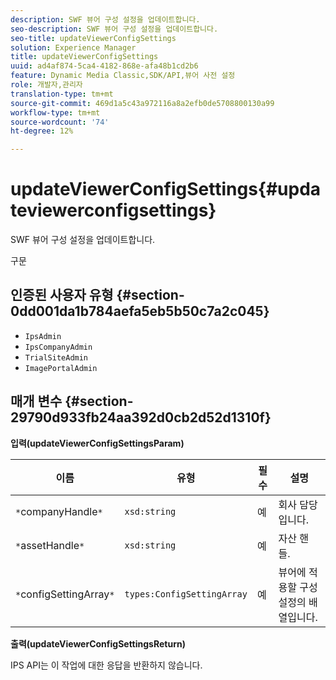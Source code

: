 ```yaml
---
description: SWF 뷰어 구성 설정을 업데이트합니다.
seo-description: SWF 뷰어 구성 설정을 업데이트합니다.
seo-title: updateViewerConfigSettings
solution: Experience Manager
title: updateViewerConfigSettings
uuid: ad4af874-5ca4-4182-868e-afa48b1cd2b6
feature: Dynamic Media Classic,SDK/API,뷰어 사전 설정
role: 개발자,관리자
translation-type: tm+mt
source-git-commit: 469d1a5c43a972116a8a2efb0de5708800130a99
workflow-type: tm+mt
source-wordcount: '74'
ht-degree: 12%

---
```



# updateViewerConfigSettings{#updateviewerconfigsettings}

SWF 뷰어 구성 설정을 업데이트합니다.

구문

## 인증된 사용자 유형 {#section-0dd001da1b784aefa5eb5b50c7a2c045}

* `IpsAdmin`
* `IpsCompanyAdmin`
* `TrialSiteAdmin`
* `ImagePortalAdmin`

## 매개 변수 {#section-29790d933fb24aa392d0cb2d52d1310f}

**입력(updateViewerConfigSettingsParam)**

| 이름 | 유형 | 필수 | 설명 |
|---|---|---|---|
| `*`companyHandle`*` | `xsd:string` | 예 | 회사 담당입니다. |
| `*`assetHandle`*` | `xsd:string` | 예 | 자산 핸들. |
| `*`configSettingArray`*` | `types:ConfigSettingArray` | 예 | 뷰어에 적용할 구성 설정의 배열입니다. |

**출력(updateViewerConfigSettingsReturn)**

IPS API는 이 작업에 대한 응답을 반환하지 않습니다.
